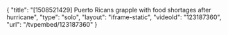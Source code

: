 {
    "title": "[1508521429] Puerto Ricans grapple with food shortages after hurricane",
    "type": "solo",
    "layout": "iframe-static",
    "videoId": "123187360",
    "url": "\/tvpembed\/123187360"
}